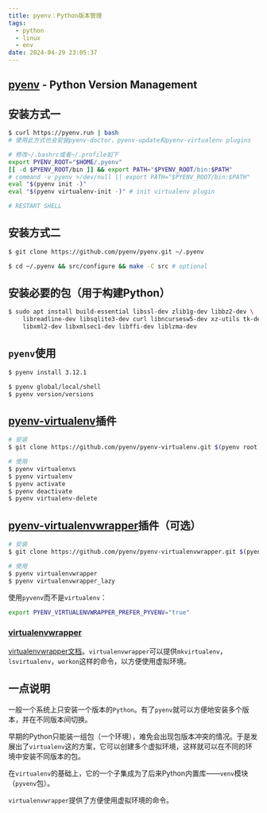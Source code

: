 ```yaml
---
title: pyenv：Python版本管理
tags:
  - python
  - linux
  - env
date: 2024-04-29 23:05:37
---
```


## [pyenv](https://github.com/pyenv/pyenv 'Python Version Management') - Python Version Management

## 安装方式一

```bash
$ curl https://pyenv.run | bash
# 使用此方式也会安装pyenv-doctor，pyenv-update和pyenv-virtualenv plugins

# 修改~/.bashrc或者~/.profile如下
export PYENV_ROOT="$HOME/.pyenv"
[[ -d $PYENV_ROOT/bin ]] && export PATH="$PYENV_ROOT/bin:$PATH"
# command -v pyenv >/dev/null || export PATH="$PYENV_ROOT/bin:$PATH"
eval "$(pyenv init -)"
eval "$(pyenv virtualenv-init -)" # init virtualenv plugin

# RESTART SHELL
```

## 安装方式二

```bash
$ git clone https://github.com/pyenv/pyenv.git ~/.pyenv

$ cd ~/.pyenv && src/configure && make -C src # optional
```

## 安装必要的包（用于构建Python）

```bash
$ sudo apt install build-essential libssl-dev zlib1g-dev libbz2-dev \
    libreadline-dev libsqlite3-dev curl libncursesw5-dev xz-utils tk-dev \
    libxml2-dev libxmlsec1-dev libffi-dev liblzma-dev
```

## `pyenv`使用

```bash
$ pyenv install 3.12.1

$ pyenv global/local/shell
$ pyenv version/versions
```

## [pyenv-virtualenv](https://github.com/pyenv/pyenv-virtualenv)插件

```bash
# 安装
$ git clone https://github.com/pyenv/pyenv-virtualenv.git $(pyenv root)/plugins/pyenv-virtualenv

# 使用
$ pyenv virtualenvs
$ pyenv virtualenv
$ pyenv activate
$ pyenv deactivate
$ pyenv virtualenv-delete
```

## [pyenv-virtualenvwrapper](https://github.com/pyenv/pyenv-virtualenvwrapper)插件（可选）

```bash
# 安装
$ git clone https://github.com/pyenv/pyenv-virtualenvwrapper.git $(pyenv root)/plugins/pyenv-virtualenvwrapper

# 使用
$ pyenv virtualenvwrapper
$ pyenv virtualenvwrapper_lazy
```

使用`pyvenv`而不是`virtualenv`：
```bash
export PYENV_VIRTUALENVWRAPPER_PREFER_PYVENV="true"
```

### [virtualenvwrapper](https://github.com/python-virtualenvwrapper/virtualenvwrapper)

[virtualenvwrapper文档](https://virtualenvwrapper.readthedocs.io/en/latest/)。`virtualenvwrapper`可以提供`mkvirtualenv`，`lsvirtualenv`，`workon`这样的命令，以方便使用虚拟环境。

## 一点说明

一般一个系统上只安装一个版本的`Python`。有了`pyenv`就可以方便地安装多个版本，并在不同版本间切换。

早期的Python只能装一组包（一个环境），难免会出现包版本冲突的情况。于是发展出了`virtualenv`这的方案，它可以创建多个虚拟环境，这样就可以在不同的环境中安装不同版本的包。

在`virtualenv`的基础上，它的一个子集成为了后来Python内置库——`venv`模块（`pyvenv`包）。

`virtualenvwrapper`提供了方便使用虚拟环境的命令。

